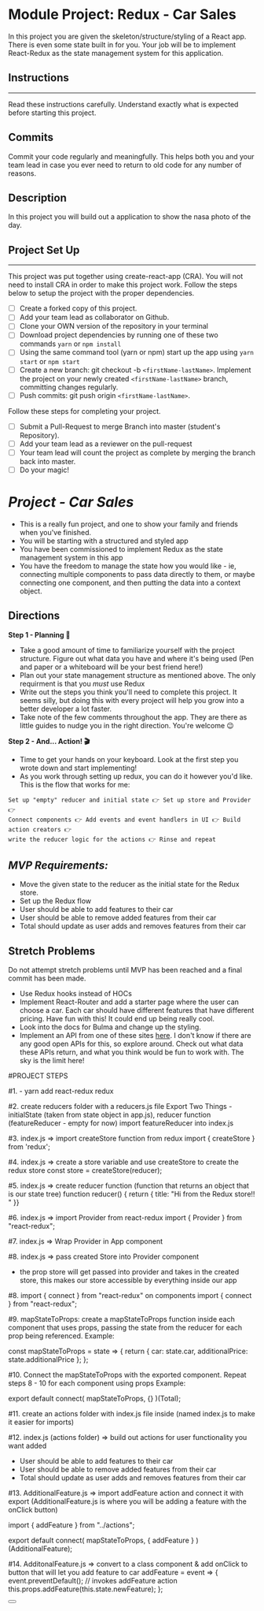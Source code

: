 # Module Project: Redux - Car Sales

In this project you are given the skeleton/structure/styling of a React app. There is even some state built in for you. Your job will be to implement React-Redux as the state management system for this application.

## Instructions

---

Read these instructions carefully. Understand exactly what is expected before starting this project.

## Commits

Commit your code regularly and meaningfully. This helps both you and your team lead in case you ever need to return to old code for any number of reasons.

## Description

In this project you will build out a application to show the nasa photo of the day.

## Project Set Up

---

This project was put together using create-react-app (CRA). You will not need to install CRA in order to make this project work. Follow the steps below to setup the project with the proper dependencies.

- [ ] Create a forked copy of this project.
- [ ] Add your team lead as collaborator on Github.
- [ ] Clone your OWN version of the repository in your terminal
- [ ] Download project dependencies by running one of these two commands `yarn` or `npm install`
- [ ] Using the same command tool (yarn or npm) start up the app using `yarn start` or `npm start`
- [ ] Create a new branch: git checkout -b `<firstName-lastName>`.
      Implement the project on your newly created `<firstName-lastName>` branch, committing changes regularly.
- [ ] Push commits: git push origin `<firstName-lastName>`.

Follow these steps for completing your project.

- [ ] Submit a Pull-Request to merge Branch into master (student's Repository).
- [ ] Add your team lead as a reviewer on the pull-request
- [ ] Your team lead will count the project as complete by merging the branch back into master.
- [ ] Do your magic!

# _Project - Car Sales_

- This is a really fun project, and one to show your family and friends when you've finished.
- You will be starting with a structured and styled app
- You have been commissioned to implement Redux as the state management system in this app
- You have the freedom to manage the state how you would like - ie, connecting multiple components to pass data directly to them, or maybe connecting one component, and then putting the data into a context object.

## Directions

**Step 1 - Planning 📝**

- Take a good amount of time to familiarize yourself with the project structure. Figure out what data you have and where it's being used (Pen and paper or a whiteboard will be your best friend here!)
- Plan out your state management structure as mentioned above. The only requirment is that you _must_ use Redux
- Write out the steps you think you'll need to complete this project. It seems silly, but doing this with every project will help you grow into a better developer a lot faster.
- Take note of the few comments throughout the app. They are there as little guides to nudge you in the right direction. You're welcome 😉

**Step 2 - And... Action! 🎬**

- Time to get your hands on your keyboard. Look at the first step you wrote down and start implementing!
- As you work through setting up redux, you can do it however you'd like. This is the flow that works for me:

```text
Set up "empty" reducer and initial state 👉 Set up store and Provider 👉
Connect components 👉 Add events and event handlers in UI 👉 Build action creators 👉
write the reducer logic for the actions 👉 Rinse and repeat
```

## _MVP Requirements:_

- Move the given state to the reducer as the initial state for the Redux store.
- Set up the Redux flow
- User should be able to add features to their car
- User should be able to remove added features from their car
- Total should update as user adds and removes features from their car

## Stretch Problems

Do not attempt stretch problems until MVP has been reached and a final commit has been made.

- Use Redux hooks instead of HOCs
- Implement React-Router and add a starter page where the user can choose a car. Each car should have different features that have different pricing. Have fun with this! It could end up being really cool.
- Look into the docs for Bulma and change up the styling.
- Implement an API from one of these sites [here](https://www.google.com/search?q=car+sales+api&rlz=1C5CHFA_enUS809US809&oq=car+sales+api&aqs=chrome..69i57j0l5.3580j0j1&sourceid=chrome&ie=UTF-8). I don't know if there are any good open APIs for this, so explore around. Check out what data these APIs return, and what you think would be fun to work with. The sky is the limit here!

#PROJECT STEPS 

<!-- PHASE 0 Install dependencies  -->
#1. - yarn add react-redux redux

<!-- PHASE 1 Setting up empty reducer and initial state  -->
#2. create reducers folder with a reducers.js file 
Export Two Things - initialState (taken from state object in app.js), reducer function (featureReducer - empty for now)
import featureReducer into index.js 

<!-- PHASE 2 Setting up store and provider  -->
#3. index.js => import createStore function from redux
import { createStore } from 'redux';

#4. index.js => create a store variable and use createStore to create the redux store
const store = createStore(reducer);

#5. index.js => create reducer function (function that returns an object that is our state tree)
function reducer() {
    return {
    title: "Hi from the Redux store!! "
}}

#6. index.js => import Provider from react-redux
import { Provider } from "react-redux";

#7. index.js => Wrap Provider in App component 
<Provider>
<App />
</Provider>

#8. index.js => pass created Store into Provider component 
<Provider store={store}>
- the prop store will get passed into provider and takes in the created store, this makes our store accessible by everything inside our app 

<!-- PHASE 3 Connecting React Components to Redux Store  -->
#8. import { connect } from "react-redux" on components
import { connect } from "react-redux";

#9. mapStateToProps: create a mapStateToProps function inside each component that uses props, passing the state from the reducer for each prop being referenced. 
Example:

const mapStateToProps = state => {
  return {
    car: state.car,
    additionalPrice: state.additionalPrice
  };
};

#10. Connect the mapStateToProps with the exported component. Repeat steps 8 - 10 for each component using props 
Example:

export default connect(
  mapStateToProps,
  {}
)(Total);

<!-- PHASE 4 Events and Action Creators -->

#11. create an actions folder with index.js file inside (named index.js to make it easier for imports)

#12. index.js (actions folder) => build out actions for user functionality you want added 
 - User should be able to add features to their car
- User should be able to remove added features from their car
- Total should update as user adds and removes features from their car

#13. AdditionalFeature.js => import addFeature action and connect it with export 
(AdditionalFeature.js is where you will be adding a feature with the onClick button)

import { addFeature } from "../actions";

export default connect(
  mapStateToProps,
  { addFeature }
)(AdditionalFeature);


#14. AdditonalFeature.js => convert to a class component & add onClick to button that will let you add feature to car 
  addFeature = event => {
    event.preventDefault();
    // invokes addFeature action 
    this.props.addFeature(this.state.newFeature);
  };

  <button className="button" onClick={this.addFeature}>

  
